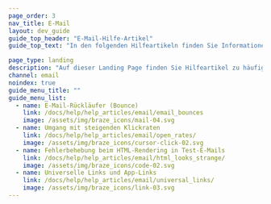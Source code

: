 ```yaml
---
page_order: 3
nav_title: E-Mail
layout: dev_guide
guide_top_header: "E-Mail-Hilfe-Artikel"
guide_top_text: "In den folgenden Hilfeartikeln finden Sie Informationen zu häufigen Problemen und Fragen bei E-Mail-Kampagnen. <br><br> Interessieren Sie sich für die Details der Erstellung personalisierter E-Mail-Nachrichten mit Braze? In der Rubrik <a href='/docs/user_guide/message_building_by_channel/email/'>E-Mail</a> erfahren Sie mehr!"

page_type: landing
description: "Auf dieser Landing Page finden Sie Hilfeartikel zu häufigen E-Mail-Problemen."
channel: email
noindex: true
guide_menu_title: ""
guide_menu_list:
  - name: E-Mail-Rückläufer (Bounce)
    link: /docs/help/help_articles/email/email_bounces
    image: /assets/img/braze_icons/mail-04.svg
  - name: Umgang mit steigenden Klickraten
    link: /docs/help/help_articles/email/open_rates/
    image: /assets/img/braze_icons/cursor-click-02.svg
  - name: Fehlerbehebung beim HTML-Rendering in Test-E-Mails 
    link: /docs/help/help_articles/email/html_looks_strange/
    image: /assets/img/braze_icons/code-02.svg
  - name: Universelle Links und App-Links
    link: /docs/help/help_articles/email/universal_links/
    image: /assets/img/braze_icons/link-03.svg
---
```

